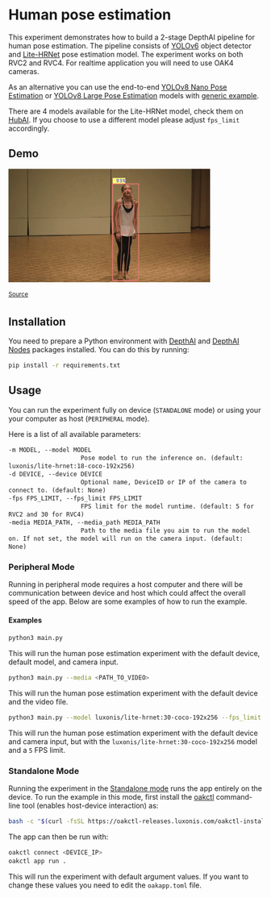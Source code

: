 # Human pose estimation

This experiment demonstrates how to build a 2-stage DepthAI pipeline for human pose estimation. The pipeline consists of [YOLOv6](https://hub.luxonis.com/ai/models/face58c4-45ab-42a0-bafc-19f9fee8a034?view=page) object detector and [Lite-HRNet](https://hub.luxonis.com/ai/models/c7c9e353-9f6d-43e1-9b45-8edeae82db70) pose estimation model. The experiment works on both RVC2 and RVC4. For realtime application you will need to use OAK4 cameras.

As an alternative you can use the end-to-end [YOLOv8 Nano Pose Estimation](https://hub.luxonis.com/ai/models/12acd8d7-25c0-4a07-9dff-ab8c5fcae7b1) or [YOLOv8 Large Pose Estimation](https://hub.luxonis.com/ai/models/8be178a0-e643-4f1e-b925-06512e4e15c7) models with [generic example](../../../generic-example/).

There are 4 models available for the Lite-HRNet model, check them on [HubAI](https://hub.luxonis.com/ai/models/c7c9e353-9f6d-43e1-9b45-8edeae82db70). If you choose to use a different model please adjust `fps_limit` accordingly.

## Demo

[![Human pose estimation](media/dance.gif)](media/dance.gif)

<sup>[Source](https://www.youtube.com/watch?v=91sd4Jnwgjs)</sup>

## Installation

You need to prepare a Python environment with [DepthAI](https://pypi.org/project/depthai/) and [DepthAI Nodes](https://pypi.org/project/depthai-nodes/) packages installed. You can do this by running:

```bash
pip install -r requirements.txt
```

## Usage

You can run the experiment fully on device (`STANDALONE` mode) or using your your computer as host (`PERIPHERAL` mode).

Here is a list of all available parameters:

```
-m MODEL, --model MODEL
                    Pose model to run the inference on. (default: luxonis/lite-hrnet:18-coco-192x256)
-d DEVICE, --device DEVICE
                    Optional name, DeviceID or IP of the camera to connect to. (default: None)
-fps FPS_LIMIT, --fps_limit FPS_LIMIT
                    FPS limit for the model runtime. (default: 5 for RVC2 and 30 for RVC4)
-media MEDIA_PATH, --media_path MEDIA_PATH
                    Path to the media file you aim to run the model on. If not set, the model will run on the camera input. (default: None)
```

### Peripheral Mode

Running in peripheral mode requires a host computer and there will be communication between device and host which could affect the overall speed of the app. Below are some examples of how to run the example.

#### Examples

```bash
python3 main.py
```

This will run the human pose estimation experiment with the default device, default model, and camera input.

```bash
python3 main.py --media <PATH_TO_VIDEO>
```

This will run the human pose estimation experiment with the default device and the video file.

```bash
python3 main.py --model luxonis/lite-hrnet:30-coco-192x256 --fps_limit 5
```

This will run the human pose estimation experiment with the default device and camera input, but with the `luxonis/lite-hrnet:30-coco-192x256` model and a `5` FPS limit.

### Standalone Mode

Running the experiment in the [Standalone mode](https://rvc4.docs.luxonis.com/software/depthai/standalone/) runs the app entirely on the device.
To run the example in this mode, first install the [oakctl](https://rvc4.docs.luxonis.com/software/tools/oakctl/) command-line tool (enables host-device interaction) as:

```bash
bash -c "$(curl -fsSL https://oakctl-releases.luxonis.com/oakctl-installer.sh)"
```

The app can then be run with:

```bash
oakctl connect <DEVICE_IP>
oakctl app run .
```

This will run the experiment with default argument values. If you want to change these values you need to edit the `oakapp.toml` file.
